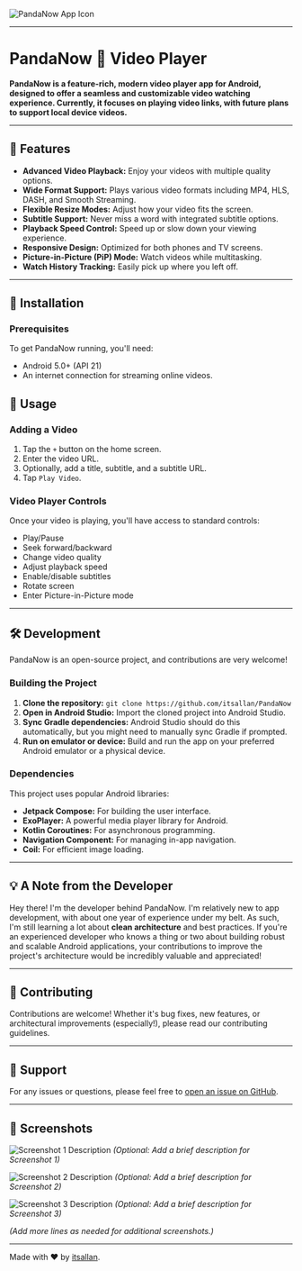 ![PandaNow App Icon](art/app_icon.png)

---

# PandaNow 🎥 Video Player

**PandaNow is a feature-rich, modern video player app for Android, designed to offer a seamless and customizable video watching experience. Currently, it focuses on playing video links, with future plans to support local device videos.**

---
## 🌟 Features

* **Advanced Video Playback:** Enjoy your videos with multiple quality options.
* **Wide Format Support:** Plays various video formats including MP4, HLS, DASH, and Smooth Streaming.
* **Flexible Resize Modes:** Adjust how your video fits the screen.
* **Subtitle Support:** Never miss a word with integrated subtitle options.
* **Playback Speed Control:** Speed up or slow down your viewing experience.
* **Responsive Design:** Optimized for both phones and TV screens.
* **Picture-in-Picture (PiP) Mode:** Watch videos while multitasking.
* **Watch History Tracking:** Easily pick up where you left off.

---

## 📲 Installation

### Prerequisites
To get PandaNow running, you'll need:
* Android 5.0+ (API 21)
* An internet connection for streaming online videos.


## 🚀 Usage

### Adding a Video
1.  Tap the `+` button on the home screen.
2.  Enter the video URL.
3.  Optionally, add a title, subtitle, and a subtitle URL.
4.  Tap `Play Video`.

### Video Player Controls
Once your video is playing, you'll have access to standard controls:
* Play/Pause
* Seek forward/backward
* Change video quality
* Adjust playback speed
* Enable/disable subtitles
* Rotate screen
* Enter Picture-in-Picture mode

---

## 🛠 Development

PandaNow is an open-source project, and contributions are very welcome!

### Building the Project
1.  **Clone the repository:** `git clone https://github.com/itsallan/PandaNow`
2.  **Open in Android Studio:** Import the cloned project into Android Studio.
3.  **Sync Gradle dependencies:** Android Studio should do this automatically, but you might need to manually sync Gradle if prompted.
4.  **Run on emulator or device:** Build and run the app on your preferred Android emulator or a physical device.

### Dependencies
This project uses popular Android libraries:
* **Jetpack Compose:** For building the user interface.
* **ExoPlayer:** A powerful media player library for Android.
* **Kotlin Coroutines:** For asynchronous programming.
* **Navigation Component:** For managing in-app navigation.
* **Coil:** For efficient image loading.

---

## 💡 A Note from the Developer

Hey there! I'm the developer behind PandaNow. I'm relatively new to app development, with about one year of experience under my belt. As such, I'm still learning a lot about **clean architecture** and best practices. If you're an experienced developer who knows a thing or two about building robust and scalable Android applications, your contributions to improve the project's architecture would be incredibly valuable and appreciated!

---

## 🤝 Contributing
Contributions are welcome! Whether it's bug fixes, new features, or architectural improvements (especially!), please read our contributing guidelines.

---

## 📧 Support
For any issues or questions, please feel free to [open an issue on GitHub](https://github.com/itsallan/PandaNow/issues).

---

## 📱 Screenshots

![Screenshot 1 Description](art/screenshots/screenshot_1.png)
*(Optional: Add a brief description for Screenshot 1)*

![Screenshot 2 Description](art/screenshots/screenshot_2.png)
*(Optional: Add a brief description for Screenshot 2)*

![Screenshot 3 Description](art/screenshots/screenshot_3.png)
*(Optional: Add a brief description for Screenshot 3)*

*(Add more lines as needed for additional screenshots.)*

---

Made with ❤️ by [itsallan](https://github.com/itsallan).
